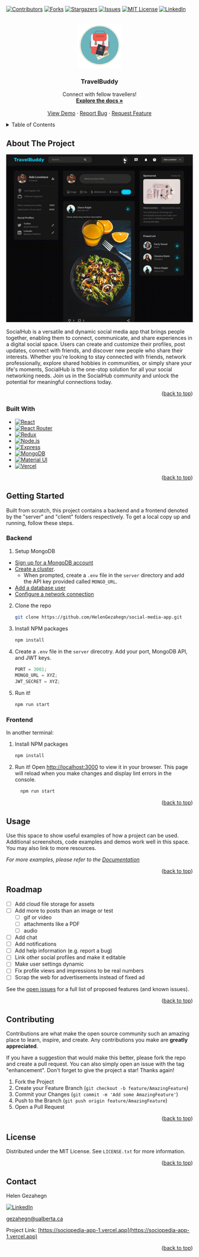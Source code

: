 <!-- Improved compatibility of back to top link: See: https://github.com/othneildrew/Best-README-Template/pull/73 -->

<a name="readme-top"></a>

<!--
*** Thanks for checking out the Best-README-Template. If you have a suggestion
*** that would make this better, please fork the repo and create a pull request
*** or simply open an issue with the tag "enhancement".
*** Don't forget to give the project a star!
*** Thanks again! Now go create something AMAZING! :D
-->

<!-- PROJECT SHIELDS -->
<!--
*** I'm using markdown "reference style" links for readability.
*** Reference links are enclosed in brackets [ ] instead of parentheses ( ).
*** See the bottom of this document for the declaration of the reference variables
*** for contributors-url, forks-url, etc. This is an optional, concise syntax you may use.
*** https://www.markdownguide.org/basic-syntax/#reference-style-links
-->

[![Contributors][contributors-shield]][contributors-url]
[![Forks][forks-shield]][forks-url]
[![Stargazers][stars-shield]][stars-url]
[![Issues][issues-shield]][issues-url]
[![MIT License][license-shield]][license-url]
[![LinkedIn][linkedin-shield]][linkedin-url]

<!-- PROJECT LOGO -->
<br />
<div align="center">
  <a href="https://github.com/HelenGezahegn/social-media-app">
    <img src="client/public/logo192.png" alt="Logo" width="120" height="120">
  </a>

<h3 align="center">TravelBuddy</h3>

  <p align="center">
    Connect with fellow travellers!
    <br />
    <a href="https://github.com/HelenGezahegn/social-media-app"><strong>Explore the docs »</strong></a>
    <br />
    <br />
    <a href="https://travel-buddy-1.vercel.app">View Demo</a>
    ·
    <a href="https://github.com/HelenGezahegn/social-media-app/issues">Report Bug</a>
    ·
    <a href="https://github.com/HelenGezahegn/social-media-app/issues">Request Feature</a>
  </p>
</div>

<!-- TABLE OF CONTENTS -->
<details>
  <summary>Table of Contents</summary>
  <ol>
    <li>
      <a href="#about-the-project">About The Project</a>
      <ul>
        <li><a href="#built-with">Built With</a></li>
      </ul>
    </li>
    <li>
      <a href="#getting-started">Getting Started</a>
      <ul>
        <li><a href="#prerequisites">Prerequisites</a></li>
        <li><a href="#installation">Installation</a></li>
      </ul>
    </li>
    <li><a href="#usage">Usage</a></li>
    <li><a href="#roadmap">Roadmap</a></li>
    <li><a href="#contributing">Contributing</a></li>
    <li><a href="#license">License</a></li>
    <li><a href="#contact">Contact</a></li>
  </ol>
</details>

<!-- ABOUT THE PROJECT -->

## About The Project

<div align="center">
<img src="client/public/assets/product.gif" alt="product" style="width:800px">
</div>
<!-- [![Product Name Screen Shot][product-screenshot]](https://example.com) -->

SocialHub is a versatile and dynamic social media app that brings people together, enabling them to connect, communicate, and share experiences in a digital social space. Users can create and customize their profiles, post updates, connect with friends, and discover new people who share their interests. Whether you're looking to stay connected with friends, network professionally, explore shared hobbies in communities, or simply share your life's moments, SocialHub is the one-stop solution for all your social networking needs. Join us in the SocialHub community and unlock the potential for meaningful connections today.

<p align="right">(<a href="#readme-top">back to top</a>)</p>

### Built With

- [![React][React.js]][React-url]
- [![React Router][React-Router-dev]][React-Router-url]
- [![Redux][Redux-dev]][Redux-url]
- [![Node.js][Node-dev]][Node-url]
- [![Express][Express-dev]][Express-url]
- [![MongoDB][Mongo-dev]][Mongo-url]
- [![Material UI][Material-dev]][Material-url]
- [![Vercel][Vercel-dev]][Vercel-url]

<p align="right">(<a href="#readme-top">back to top</a>)</p>

<!-- GETTING STARTED -->

## Getting Started

Built from scratch, this project contains a backend and a frontend denoted by the "server" and "client" folders respectively. To get a local copy up and running, follow these steps.

### Backend

1. Setup MongoDB

- [Sign up for a MongoDB account](mongodb.com)
- [Create a cluster](https://www.mongodb.com/docs/guides/atlas/cluster/).
  - When prompted, create a `.env` file in the `server` directory and add the API key provided called `MONGO_URL`.
- [Add a database user](https://www.mongodb.com/docs/guides/atlas/db-user/)
- [Configure a network connection](https://www.mongodb.com/docs/guides/atlas/network-connections/)

2. Clone the repo
   ```sh
   git clone https://github.com/HelenGezahegn/social-media-app.git
   ```
3. Install NPM packages
   ```sh
   npm install
   ```
4. Create a `.env` file in the `server` direcotry. Add your port, MongoDB API, and JWT keys.
   ```js
   PORT = 3001;
   MONGO_URL = XYZ;
   JWT_SECRET = XYZ;
   ```
5. Run it!
   ```js
   npm run start
   ```

### Frontend

In another terminal:

1. Install NPM packages

   ```sh
   npm install
   ```

2. Run it! Open [http://localhost:3000](http://localhost:3000) to view it in your browser. This page will reload when you make changes and display lint errors in the console.

   ```sh
     npm run start
   ```

<p align="right">(<a href="#readme-top">back to top</a>)</p>

<!-- USAGE EXAMPLES -->

## Usage

Use this space to show useful examples of how a project can be used. Additional screenshots, code examples and demos work well in this space. You may also link to more resources.

_For more examples, please refer to the [Documentation](https://example.com)_

<p align="right">(<a href="#readme-top">back to top</a>)</p>

<!-- ROADMAP -->

## Roadmap

- [ ] Add cloud file storage for assets
- [ ] Add more to posts than an image or test
  - [ ] gif or video
  - [ ] attachments like a PDF
  - [ ] audio
- [ ] Add chat
- [ ] Add notifications
- [ ] Add help information (e.g. report a bug)
- [ ] Link other social profiles and make it editable
- [ ] Make user settings dynamic
- [ ] Fix profile views and impressions to be real numbers
- [ ] Scrap the web for advertisements instead of fixed ad

See the [open issues](https://github.com/HelenGezahegn/social-media-app/issues) for a full list of proposed features (and known issues).

<p align="right">(<a href="#readme-top">back to top</a>)</p>

<!-- CONTRIBUTING -->

## Contributing

Contributions are what make the open source community such an amazing place to learn, inspire, and create. Any contributions you make are **greatly appreciated**.

If you have a suggestion that would make this better, please fork the repo and create a pull request. You can also simply open an issue with the tag "enhancement".
Don't forget to give the project a star! Thanks again!

1. Fork the Project
2. Create your Feature Branch (`git checkout -b feature/AmazingFeature`)
3. Commit your Changes (`git commit -m 'Add some AmazingFeature'`)
4. Push to the Branch (`git push origin feature/AmazingFeature`)
5. Open a Pull Request

<p align="right">(<a href="#readme-top">back to top</a>)</p>

<!-- LICENSE -->

## License

Distributed under the MIT License. See `LICENSE.txt` for more information.

<p align="right">(<a href="#readme-top">back to top</a>)</p>

<!-- CONTACT -->

## Contact

Helen Gezahegn

[![LinkedIn][linkedin-shield]][linkedin-url]

gezahegn@ualberta.ca

Project Link: [https://sociopedia-app-1.vercel.app](https://sociopedia-app-1.vercel.app)

<p align="right">(<a href="#readme-top">back to top</a>)</p>

<!-- MARKDOWN LINKS & IMAGES -->
<!-- https://www.markdownguide.org/basic-syntax/#reference-style-links -->

[contributors-shield]: https://img.shields.io/github/contributors/HelenGezahegn/social-media-app.svg?style=for-the-badge
[contributors-url]: https://github.com/HelenGezahegn/social-media-app/graphs/contributors
[forks-shield]: https://img.shields.io/github/forks/HelenGezahegn/social-media-app.svg?style=for-the-badge
[forks-url]: https://github.com/HelenGezahegn/social-media-app/network/members
[stars-shield]: https://img.shields.io/github/stars/HelenGezahegn/social-media-app.svg?style=for-the-badge
[stars-url]: https://github.com/HelenGezahegn/social-media-app/stargazers
[issues-shield]: https://img.shields.io/github/issues/HelenGezahegn/social-media-app.svg?style=for-the-badge
[issues-url]: https://github.com/HelenGezahegn/social-media-app/issues
[license-shield]: https://img.shields.io/github/license/HelenGezahegn/social-media-app.svg?style=for-the-badge
[license-url]: https://github.com/HelenGezahegn/social-media-app/blob/master/LICENSE.txt
[linkedin-shield]: https://img.shields.io/badge/-LinkedIn-black.svg?style=for-the-badge&logo=linkedin&colorB=555
[linkedin-url]: https://linkedin.com/in/HelenGezahegn
[product-screenshot]: images/screenshot.png
[Mongo-dev]: https://img.shields.io/badge/MongoDB-4EA94B?style=for-the-badge&logo=mongodb&logoColor=white
[Mongo-url]: https://mongodb.com
[React.js]: https://img.shields.io/badge/React-20232A?style=for-the-badge&logo=react&logoColor=61DAFB
[React-url]: https://reactjs.org/
[Express-dev]: https://img.shields.io/badge/Express.js-404D59?style=for-the-badge
[Express-url]: https://expressjs.com/
[Redux-dev]: https://img.shields.io/badge/Redux-593D88?style=for-the-badge&logo=redux&logoColor=white
[Redux-url]: https://react-redux.js.org/
[React-Router-dev]: https://img.shields.io/badge/React_Router-CA4245?style=for-the-badge&logo=react-router&logoColor=white
[React-Router-url]: https://reactrouter.com/
[Material-dev]: https://img.shields.io/badge/Material--UI-0081CB?style=for-the-badge&logo=material-ui&logoColor=white
[Material-url]: https://mui.com/material-ui/
[Node-dev]: https://img.shields.io/badge/Node.js-43853D?style=for-the-badge&logo=node.js&logoColor=white

[Node-url]: [https://getbootstrap.com](https://nodejs.org/en)
[Vercel-dev]: https://img.shields.io/badge/Vercel-000000?style=for-the-badge&logo=vercel&logoColor=white
[Vercel-url]: https://vercel.com
